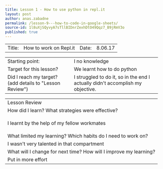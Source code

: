 ```yaml
---
title: Lesson 1 - How to use python in repl.it
layout: post
author: anas.zabadne
permalink: /lesson-9---how-to-code-in-google-sheets/
source-id: 1l8uXjSQyvyA7sTllBIDnrZexhDtO49Qqz7_B9jRmV3o
published: true
---
```

<table>
  <tr>
    <td>Title:  </td>
    <td>How to work on Repl.it</td>
    <td> Date:  </td>
    <td>8.06.17</td>
  </tr>
</table>


<table>
  <tr>
    <td>Starting point:</td>
    <td>I no knowledge</td>
  </tr>
  <tr>
    <td>Target for this lesson?</td>
    <td>We learnt how to do python</td>
  </tr>
  <tr>
    <td>Did I reach my target? 
(add details to "Lesson Review")</td>
    <td>I struggled to do it, so in the end I actually didn't accomplish my objective.</td>
  </tr>
</table>


<table>
  <tr>
    <td>Lesson Review</td>
  </tr>
  <tr>
    <td>How did I learn? What strategies were effective? </td>
  </tr>
  <tr>
    <td>



I learnt by the help of my fellow workmates</td>
  </tr>
  <tr>
    <td>What limited my learning? Which habits do I need to work on? </td>
  </tr>
  <tr>
    <td>I wasn't very talented in that compartment
</td>
  </tr>
  <tr>
    <td>What will I change for next time? How will I improve my learning?</td>
  </tr>
  <tr>
    <td>
Put in more effort</td>
  </tr>
</table>


